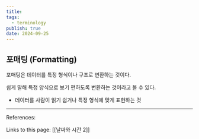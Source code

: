 ```yaml
---
title:
tags:
  - terminology
publish: true
date: 2024-09-25
---
```


## 포매팅 (Formatting)

포매팅은 데이터를 특정 형식이나 구조로 변환하는 것이다.

쉽게 말해 특정 양식으로 보기 편하도록 변환하는 것이라고 볼 수 있다.

- 데이터를 사람이 읽기 쉽거나 특정 형식에 맞게 표현하는 것

---

References:

Links to this page: [[날짜와 시간 2]]
